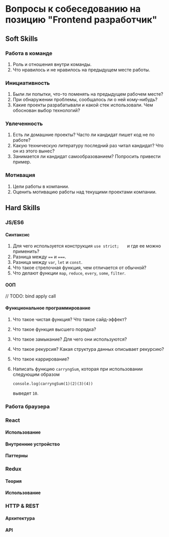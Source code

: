 # Вопросы к собеседованию на позицию "Frontend разработчик"

## Soft Skills

### Работа в команде

1. Роль и отношения внутри команды.
2. Что нравилось и не нравилось на предыдущем месте работы.

### Инициативность

1. Были ли попытки, что-то поменять на предыдущем рабочем месте?
2. При обнаружении проблемы, сообщалось ли о ней кому-нибудь? 
3. Какие проекты разрабатывали и какой стек использовали. Чем обоснован выбор технологий?  

### Увлеченность

1. Есть ли домашние проекты? Часто ли кандидат пишет код не по работе?
2. Какую техническую литературу последний раз читал кандидат? Что он из этого вынес?
3. Занимается ли кандидат самообразованием? Попросить привести пример.

### Мотивация

1. Цели работы в компании.
2. Оценить мотивацию работы над текущими проектами компании.



## Hard Skills

### JS/ES6

#### Синтаксис

1. Для чего используется конструкция `use strict;	`  и где ее можно применить?
2. Разница между `==` и `===`.
3. Разница между `var`, `let` и `const`.
4. Что такое стрелочная функция, чем отличается от обычной?
5. Что делают функции `map`, `reduce`, `every`, `some`, `filter`.

#### ООП

// TODO: bind apply call

#### Функциональное программирование

1. Что такое чистая функция? Что такое сайд-эффект?

2. Что такое функция высшего порядка?

3. Что такое замыкание? Для чего они используются?

4. Что такое рекурсия? Какая структура данных описывает рекурсию? 

5. Что такое каррирование?

6. Написать функцию `carryngSum`, которая при использовании  следующим образом 

   `console.log(carryngSum(1)(2)(3)(4))` 

   выведет `10`.

### Работа браузера

### React

#### Использование

#### Внутренние устройство

#### Паттерны



### Redux

#### Теория

#### Использование



### HTTP & REST

#### Архитектура

#### API



